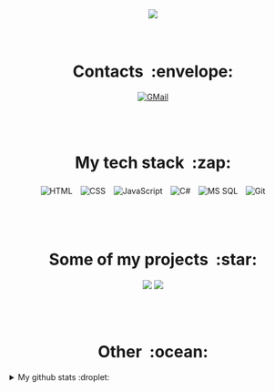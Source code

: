 <div align="center">
    <img height= "50" src="https://readme-typing-svg.herokuapp.com?color=%2300FF6A&size=22&center=true&vCenter=true&width=700&height=30&lines=%24+Hi.+My+name+is+Qalib+Qurbanov.;%24+I'm+developer+from+Azerbaijan.;%24+Welcome+to+my+github+page!" />
</div>     <br>





<br>
<h1 align="center">Contacts&nbsp; :envelope:</h1>
<div align="center">
    <!-- <a href="https://t.me/@username"><img height=35 alt="Telegram" src="https://img.shields.io/badge/USERNAME-2CA5E0?style=for-the-badge&logo=telegram&logoColor=white"></a> -->
    <a href="mailto:qurbanowqalib@gmail.com"><img height=35 alt="GMail" src="https://img.shields.io/badge/qurbanowqalib@gmail.com-D14836?style=for-the-badge&logo=gmail&logoColor=white"></a>
</div>     <br><br><br>





<h1 align="center">My tech stack&nbsp; :zap:</h1>
<div align="center">
    <!-- For more icons please follow  https://github.com/MikeCodesDotNET/ColoredBadges -->
    <img src="https://img.shields.io/badge/html5-%23E34F26.svg?style=for-the-badge&logo=html5&logoColor=white" height=35 alt="HTML" style="vertical-align:top; margin:5px"/>
    <img src="https://img.shields.io/badge/css3-%231572B6.svg?style=for-the-badge&logo=css3&logoColor=white" height=35 alt="CSS" style="vertical-align:top; margin:5px"/>
    <img src="https://img.shields.io/badge/javascript-%23323330.svg?style=for-the-badge&logo=javascript&logoColor=%23F7DF1E" height=35 alt="JavaScript" style="vertical-align:top; margin:5px"/>
    <img src="https://img.shields.io/badge/c%23-%23239120.svg?style=for-the-badge&logo=c-sharp&logoColor=white" height=35 alt="C#" style="vertical-align:top; margin:5px"/>
    <img src="https://img.shields.io/badge/Microsoft%20SQL%20Sever-CC2927?style=for-the-badge&logo=microsoft%20sql%20server&logoColor=white" height=35 alt="MS SQL" style="vertical-align:top; margin:5px"/>
    <img src="https://img.shields.io/badge/git-%23F05033.svg?style=for-the-badge&logo=git&logoColor=white" height=35 alt="Git" style="vertical-align:top; margin:5px"/>
    <!-- <img src="" height=35 alt="" style="vertical-align:top; margin:5px"/> -->
</div>     <br><br><br>





<h1 align="center">Some of my projects&nbsp; :star:</h1>
<div align="center">
    <img src="https://github-readme-stats.vercel.app/api/pin/?username=qalibqurbanov&repo=SoundCloudArtworkDownloader&theme=omni&hide_border=true"/>
    <img src="https://github-readme-stats.vercel.app/api/pin/?username=qalibqurbanov&repo=imager&theme=omni&hide_border=true"/>
</div>     <br><br><br>





<h1 align="center">Other&nbsp; :ocean:</h1>
<details>
    <summary>My github stats :droplet:</summary><br>
    <div align="center" style="display:flex; justify-content:center; align-items:center;">
        <img height= "150" draggable="false" style="pointer-events: none; user-select:none;" src="https://github-readme-stats.vercel.app/api?username=qalibqurbanov&theme=omni&show_icons=true&include_all_commits=true&hide_border=true" />
        <img height= "150" draggable="false" style="pointer-events: none; user-select:none;" src="https://github-readme-stats.vercel.app/api/top-langs/?username=qalibqurbanov&show_icons=true&hide_border=true&layout=compact&langs_count=8&theme=omni" />
    </div>
</details>










[comments]: <> (----------------------------------------------------------------------------)










[comments]: <> (material-palenight, react, radical, midnight-purple, material-palenight, omni, jolly - ve s. : https://github.com/anuraghazra/github-readme-stats/blob/master/themes/README.md)


[comments]: <>
(
<img src = "https://raw.githubusercontent.com/MartinHeinz/MartinHeinz/master/wave.gif" width = 35px>
<img src="https://camo.githubusercontent.com/a6af43479d42a1a2fb5c9b40ee7c8cb4166fe525162357d400ee99afe3eac2fa/68747470733a2f2f63756c746f667468657061727479706172726f742e636f6d2f706172726f74732f68642f676974687562706172726f742e676966" width=35px>
<img src="https://raw.githubusercontent.com/iCharlesZ/FigureBed/master/img/octocat.gif" width=35px><br>
<img src="https://camo.githubusercontent.com/992babdffd8c74a1502de375fbdf7e4d54773242/68747470733a2f2f6d656469612e67697068792e636f6d2f6d656469612f53576f536b4e36447854737a71494b4571762f67697068792e676966" width=250px>
)
